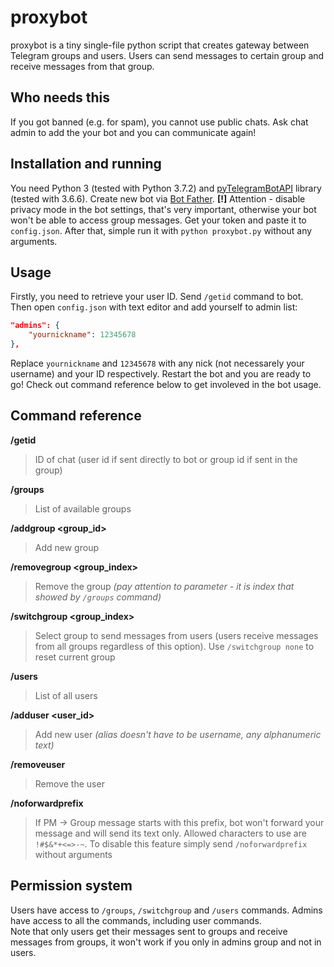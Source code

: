 # proxybot

proxybot is a tiny single-file python script that creates gateway between Telegram groups and users. Users can send messages to certain group and receive messages from that group.

## Who needs this
If you got banned (e.g. for spam), you cannot use public chats. Ask chat admin to add the your bot and you can communicate again!

## Installation and running
You need Python 3 (tested with Python 3.7.2) and [pyTelegramBotAPI](https://github.com/eternnoir/pyTelegramBotAPI) library (tested with 3.6.6). Create new bot via [Bot Father](https://t.me/botfather). **[!]** Attention - disable privacy mode in the bot settings, that's very important, otherwise your bot won't be able to access group messages. Get your token and paste it to `config.json`. After that, simple run it with `python proxybot.py` without any arguments.

## Usage
Firstly, you need to retrieve your user ID. Send `/getid` command to bot. Then open `config.json` with text editor and add yourself to admin list:

```json
"admins": {
    "yournickname": 12345678
},
```

Replace `yournickname` and `12345678` with any nick (not necessarely your username) and your ID respectively. Restart the bot and you are ready to go! Check out command reference below to get involeved in the bot usage.

## Command reference
**/getid**
> ID of chat (user id if sent directly to bot or group id if sent in the group)

**/groups**
> List of available groups

**/addgroup <group_id>**
> Add new group

**/removegroup <group_index>**
> Remove the group *(pay attention to parameter - it is index that showed by `/groups` command)*

**/switchgroup <group_index>**
> Select group to send messages from users (users receive messages from all groups regardless of this option). Use `/switchgroup none` to reset current group

**/users**
> List of all users

**/adduser <user_id> <alias>**
> Add new user *(alias doesn't have to be username, any alphanumeric text)*

**/removeuser <alias>**
> Remove the user

**/noforwardprefix <prefix>**
> If PM -> Group message starts with this prefix, bot won't forward your message and will send its text only. Allowed characters to use are `!#$&*+<=>-~`. To disable this feature simply send `/noforwardprefix` without arguments

## Permission system
Users have access to `/groups`, `/switchgroup` and `/users` commands. Admins have access to all the commands, including user commands.  
Note that only users get their messages sent to groups and receive messages from groups, it won't work if you only in admins group and not in users.
